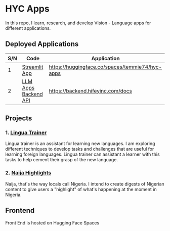 # HYC Apps

In this repo, I learn, research, and develop Vision - Language apps for different applications.

## Deployed Applications

|S/N  | Code  | Application |
|---|---|---|
| 1  | [Streamlit App](https://huggingface.co/spaces/temmie74/hyc-apps)| https://huggingface.co/spaces/temmie74/hyc-apps |
| 2  | [LLM Apps Backend API](https://github.com/Temiloluwa/large-language-model-apps/tree/main/backend) | https://backend.hifeyinc.com/docs|


## Projects

### 1. [Lingua Trainer](https://github.com/Temiloluwa/lingua_trainer)

Lingua trainer is an assistant for learning new languages.
I am exploring different techniques to develop tasks and challenges that are useful for learning foreign languages.
Lingua trainer can assistant a learner with this tasks to help cement their grasp of the new language.


### 2. [Naija Highlights](https://github.com/Temiloluwa/naija_highlights)

Naija, that's the way locals call Nigeria.
I intend to create digests of Nigerian content to give users a "highlight" of what's happening at the moment in Nigeria.

## Frontend
Front End is hosted on Hugging Face Spaces